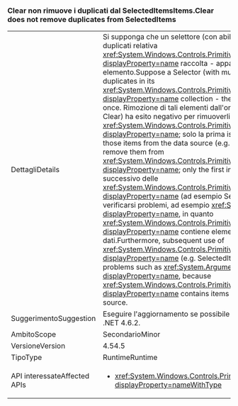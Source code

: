 ### <a name="itemsclear-does-not-remove-duplicates-from-selecteditems"></a><span data-ttu-id="33bb1-101">Clear non rimuove i duplicati dal SelectedItems</span><span class="sxs-lookup"><span data-stu-id="33bb1-101">Items.Clear does not remove duplicates from SelectedItems</span></span>

|   |   |
|---|---|
|<span data-ttu-id="33bb1-102">Dettagli</span><span class="sxs-lookup"><span data-stu-id="33bb1-102">Details</span></span>|<span data-ttu-id="33bb1-103">Si supponga che un selettore (con abilitata la selezione multipla) è duplicati relativa <xref:System.Windows.Controls.Primitives.MultiSelector.SelectedItems?displayProperty=name> raccolta - appare più volte lo stesso elemento.</span><span class="sxs-lookup"><span data-stu-id="33bb1-103">Suppose a Selector (with multiple selection enabled) has duplicates in its <xref:System.Windows.Controls.Primitives.MultiSelector.SelectedItems?displayProperty=name> collection - the same item appears more than once.</span></span>  <span data-ttu-id="33bb1-104">Rimozione di tali elementi dall'origine dati (ad esempio chiamando Clear) ha esito negativo per rimuoverli da <xref:System.Windows.Controls.Primitives.MultiSelector.SelectedItems?displayProperty=name>; solo la prima istanza viene rimossa.</span><span class="sxs-lookup"><span data-stu-id="33bb1-104">Removing those items from the data source (e.g. by calling Items.Clear) fails to remove them from <xref:System.Windows.Controls.Primitives.MultiSelector.SelectedItems?displayProperty=name>; only the first instance is removed.</span></span> <span data-ttu-id="33bb1-105">Inoltre, utilizzo successivo delle <xref:System.Windows.Controls.Primitives.MultiSelector.SelectedItems?displayProperty=name> (ad esempio SelectedItems.Clear()) possono verificarsi problemi, ad esempio <xref:System.ArgumentException?displayProperty=name>, in quanto <xref:System.Windows.Controls.Primitives.MultiSelector.SelectedItems?displayProperty=name> contiene elementi che non sono più nell'origine dati.</span><span class="sxs-lookup"><span data-stu-id="33bb1-105">Furthermore, subsequent use of <xref:System.Windows.Controls.Primitives.MultiSelector.SelectedItems?displayProperty=name> (e.g. SelectedItems.Clear()) can encounter problems such as <xref:System.ArgumentException?displayProperty=name>, because <xref:System.Windows.Controls.Primitives.MultiSelector.SelectedItems?displayProperty=name> contains items that are no longer in the data source.</span></span>|
|<span data-ttu-id="33bb1-106">Suggerimento</span><span class="sxs-lookup"><span data-stu-id="33bb1-106">Suggestion</span></span>|<span data-ttu-id="33bb1-107">Eseguire l'aggiornamento se possibile a .NET 4.6.2.</span><span class="sxs-lookup"><span data-stu-id="33bb1-107">Upgrade if possible to .NET 4.6.2.</span></span>|
|<span data-ttu-id="33bb1-108">Ambito</span><span class="sxs-lookup"><span data-stu-id="33bb1-108">Scope</span></span>|<span data-ttu-id="33bb1-109">Secondario</span><span class="sxs-lookup"><span data-stu-id="33bb1-109">Minor</span></span>|
|<span data-ttu-id="33bb1-110">Versione</span><span class="sxs-lookup"><span data-stu-id="33bb1-110">Version</span></span>|<span data-ttu-id="33bb1-111">4.5</span><span class="sxs-lookup"><span data-stu-id="33bb1-111">4.5</span></span>|
|<span data-ttu-id="33bb1-112">Tipo</span><span class="sxs-lookup"><span data-stu-id="33bb1-112">Type</span></span>|<span data-ttu-id="33bb1-113">Runtime</span><span class="sxs-lookup"><span data-stu-id="33bb1-113">Runtime</span></span>|
|<span data-ttu-id="33bb1-114">API interessate</span><span class="sxs-lookup"><span data-stu-id="33bb1-114">Affected APIs</span></span>|<ul><li><xref:System.Windows.Controls.Primitives.MultiSelector.SelectedItems?displayProperty=nameWithType></li></ul>|

